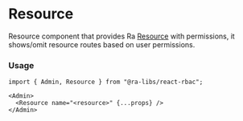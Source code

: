 # Resource

Resource component that provides Ra [Resource](https://marmelab.com/react-admin/Resource.html) with permissions, it shows/omit resource routes based on user permissions.

### Usage

```tsx
import { Admin, Resource } from "@ra-libs/react-rbac";

<Admin>
  <Resource name="<resource>" {...props} />
</Admin>
```

